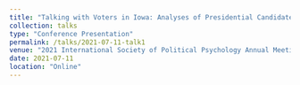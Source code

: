 ```yaml
---
title: "Talking with Voters in Iowa: Analyses of Presidential Candidate Speeches in Iowa Caucus Campaigns"
collection: talks
type: "Conference Presentation"
permalink: /talks/2021-07-11-talk1
venue: "2021 International Society of Political Psychology Annual Meeting"
date: 2021-07-11
location: "Online"
---
```

